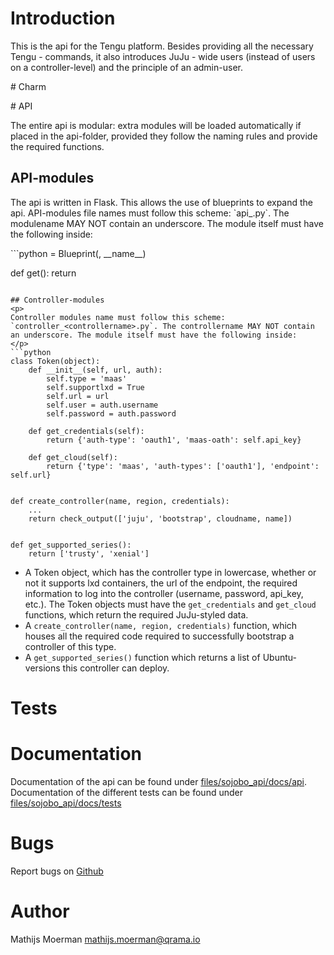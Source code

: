 # Introduction
<p>
This is the api for the Tengu platform. Besides providing all the necessary Tengu - commands, it also introduces
JuJu - wide users (instead of users on a controller-level) and the principle of an admin-user.
</p>
# Charm
<p>

</p>
# API
<p>
The entire api is modular: extra modules will be loaded automatically if placed in the api-folder, provided they
follow the naming rules and provide the required functions.
</p>

## API-modules
<p>
The api is written in Flask. This allows the use of blueprints to expand the api. API-modules file names must follow
this scheme: `api_<modulename>.py`. The modulename MAY NOT contain an underscore. The module itself must have the following
inside:
</p>
```python
<MODULENAME> = Blueprint(<modulename>, __name__)


def get():
    return <MODULENAME>
```

## Controller-modules
<p>
Controller modules name must follow this scheme: `controller_<controllername>.py`. The controllername MAY NOT contain
an underscore. The module itself must have the following inside:
</p>
```python
class Token(object):
    def __init__(self, url, auth):
        self.type = 'maas'
        self.supportlxd = True
        self.url = url
        self.user = auth.username
        self.password = auth.password

    def get_credentials(self):
        return {'auth-type': 'oauth1', 'maas-oath': self.api_key}

    def get_cloud(self):
        return {'type': 'maas', 'auth-types': ['oauth1'], 'endpoint': self.url}


def create_controller(name, region, credentials):
    ...
    return check_output(['juju', 'bootstrap', cloudname, name])


def get_supported_series():
    return ['trusty', 'xenial']
```

* A Token object, which has the controller type in lowercase, whether or not it supports lxd containers, the url of the endpoint, the required information to log into the controller (username, password, api_key, etc.). The Token objects must have the `get_credentials` and `get_cloud`
functions, which return the required JuJu-styled data.
* A `create_controller(name, region, credentials)` function, which houses all the required code required to successfully bootstrap a controller of this type.
* A `get_supported_series()` function which returns a list of Ubuntu-versions this controller can deploy.

# Tests


# Documentation
Documentation of the api can be found under [files/sojobo_api/docs/api](files/sojobo_api/docs/api).<br>
Documentation of the different tests can be found under [files/sojobo_api/docs/tests](files/sojobo_api/docs/tests)

# Bugs
Report bugs on <a href="https://github.com/Qrama/Sojobo-api/issues">Github</a>

# Author
Mathijs Moerman <a href="mailto:mathijs.moerman@qrama.io">mathijs.moerman@qrama.io</a>
